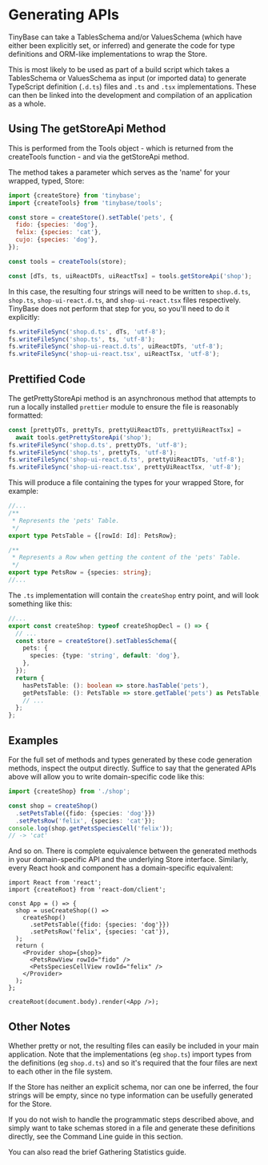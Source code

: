 # Generating APIs

TinyBase can take a TablesSchema and/or ValuesSchema (which have either been
explicitly set, or inferred) and generate the code for type definitions and
ORM-like implementations to wrap the Store.

This is most likely to be used as part of a build script which takes a
TablesSchema or ValuesSchema as input (or imported data) to generate TypeScript
definition (`.d.ts`) files and `.ts` and `.tsx` implementations. These can then
be linked into the development and compilation of an application as a whole.

## Using The getStoreApi Method

This is performed from the Tools object - which is returned from the createTools
function - and via the getStoreApi method.

The method takes a parameter which serves as the 'name' for your wrapped, typed,
Store:

```js
import {createStore} from 'tinybase';
import {createTools} from 'tinybase/tools';

const store = createStore().setTable('pets', {
  fido: {species: 'dog'},
  felix: {species: 'cat'},
  cujo: {species: 'dog'},
});

const tools = createTools(store);

const [dTs, ts, uiReactDTs, uiReactTsx] = tools.getStoreApi('shop');
```

In this case, the resulting four strings will need to be written to `shop.d.ts`,
`shop.ts`, `shop-ui-react.d.ts`, and `shop-ui-react.tsx` files respectively.
TinyBase does not perform that step for you, so you'll need to do it explicitly:

```js yolo
fs.writeFileSync('shop.d.ts', dTs, 'utf-8');
fs.writeFileSync('shop.ts', ts, 'utf-8');
fs.writeFileSync('shop-ui-react.d.ts', uiReactDTs, 'utf-8');
fs.writeFileSync('shop-ui-react.tsx', uiReactTsx, 'utf-8');
```

## Prettified Code

The getPrettyStoreApi method is an asynchronous method that attempts to run a
locally installed `prettier` module to ensure the file is reasonably formatted:

```js yolo
const [prettyDTs, prettyTs, prettyUiReactDTs, prettyUiReactTsx] =
  await tools.getPrettyStoreApi('shop');
fs.writeFileSync('shop.d.ts', prettyDTs, 'utf-8');
fs.writeFileSync('shop.ts', prettyTs, 'utf-8');
fs.writeFileSync('shop-ui-react.d.ts', prettyUiReactDTs, 'utf-8');
fs.writeFileSync('shop-ui-react.tsx', prettyUiReactTsx, 'utf-8');
```

This will produce a file containing the types for your wrapped Store, for
example:

```ts yolo
//...
/**
 * Represents the 'pets' Table.
 */
export type PetsTable = {[rowId: Id]: PetsRow};

/**
 * Represents a Row when getting the content of the 'pets' Table.
 */
export type PetsRow = {species: string};
//...
```

The `.ts` implementation will contain the `createShop` entry point, and will
look something like this:

```ts yolo
//...
export const createShop: typeof createShopDecl = () => {
  // ...
  const store = createStore().setTablesSchema({
    pets: {
      species: {type: 'string', default: 'dog'},
    },
  });
  return {
    hasPetsTable: (): boolean => store.hasTable('pets'),
    getPetsTable: (): PetsTable => store.getTable('pets') as PetsTable,
    // ...
  };
};
```

## Examples

For the full set of methods and types generated by these code generation
methods, inspect the output directly. Suffice to say that the generated APIs
above will allow you to write domain-specific code like this:

```ts yolo
import {createShop} from './shop';

const shop = createShop()
  .setPetsTable({fido: {species: 'dog'}})
  .setPetsRow('felix', {species: 'cat'});
console.log(shop.getPetsSpeciesCell('felix'));
// -> 'cat'
```

And so on. There is complete equivalence between the generated methods in your
domain-specific API and the underlying Store interface. Similarly, every React
hook and component has a domain-specific equivalent:

```tsx yolo
import React from 'react';
import {createRoot} from 'react-dom/client';

const App = () => {
  shop = useCreateShop(() =>
    createShop()
      .setPetsTable({fido: {species: 'dog'}})
      .setPetsRow('felix', {species: 'cat'}),
  );
  return (
    <Provider shop={shop}>
      <PetsRowView rowId="fido" />
      <PetsSpeciesCellView rowId="felix" />
    </Provider>
  );
};

createRoot(document.body).render(<App />);
```

## Other Notes

Whether pretty or not, the resulting files can easily be included in your main
application. Note that the implementations (eg `shop.ts`) import types from the
definitions (eg `shop.d.ts`) and so it's required that the four files are next
to each other in the file system.

If the Store has neither an explicit schema, nor can one be inferred, the four
strings will be empty, since no type information can be usefully generated for
the Store.

If you do not wish to handle the programmatic steps described above, and simply
want to take schemas stored in a file and generate these definitions directly,
see the Command Line guide in this section.

You can also read the brief Gathering Statistics guide.

